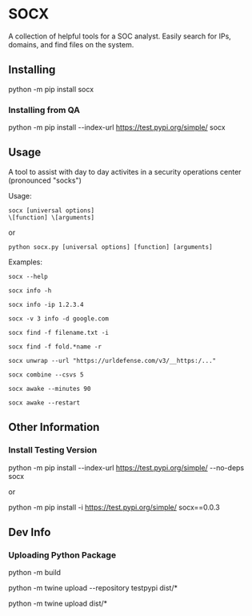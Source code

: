 # SOCX
A collection of helpful tools for a SOC analyst. Easily search for IPs, domains, and find files on the system.

## Installing
python -m pip install socx

### Installing from QA
python -m pip install --index-url https://test.pypi.org/simple/ socx

## Usage
A tool to assist with day to day activites in a security operations center (pronounced "socks")      

Usage:
    
    socx [universal options] 
    \[function] \[arguments]

or

    python socx.py [universal options] [function] [arguments]

Examples:

    socx --help

    socx info -h
    
    socx info -ip 1.2.3.4
    
    socx -v 3 info -d google.com
    
    socx find -f filename.txt -i
    
    socx find -f fold.*name -r
    
    socx unwrap --url "https://urldefense.com/v3/__https:/..."
    
    socx combine --csvs 5
    
    socx awake --minutes 90
    
    socx awake --restart

## Other Information

### Install Testing Version
python -m pip install --index-url https://test.pypi.org/simple/ --no-deps socx

or 

python -m pip install -i https://test.pypi.org/simple/ socx==0.0.3

## Dev Info

### Uploading Python Package
python -m build

python -m twine upload --repository testpypi dist/*

python -m twine upload dist/*

